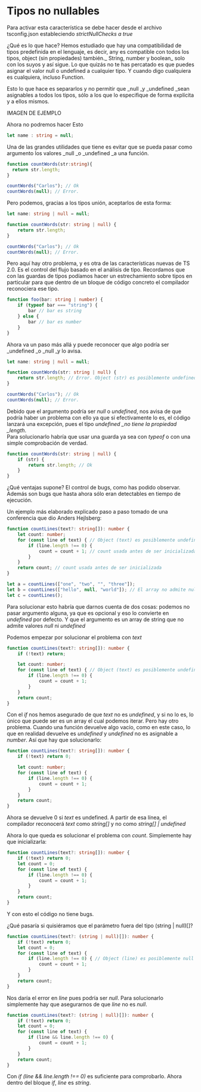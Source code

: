 # Tipos no nullables

Para activar esta característica se debe hacer desde el archivo tsconfig.json estableciendo _strictNullChecks  a true_

¿Qué es lo que hace? Hemos estudiado que hay una compatibilidad de tipos predefinida en el lenguaje, es decir, any es compatible con todos los tipos, object \(sin propiedades\) también._ String, number y boolean_ solo con los suyos y así sigue. Lo que quizás no te has percatado es que puedes asignar el valor null o undefined a cualquier tipo. Y cuando digo cualquiera es cualquiera, incluso Function.

Esto lo que hace es separarlos y no permitir que _null _y _undefined _sean asignables a todos los tipos, sólo a los que lo especifique de forma explícita y a ellos mismos.

IMAGEN DE EJEMPLO

Ahora no podremos hacer Esto

```ts
let name : string = null;
```

Una de las grandes utilidades que tiene es evitar que se pueda pasar como argumento los valores \_null \_o \_undefined \_a una función.

```ts
function countWords(str:string){
  return str.length;
}

countWords("Carlos"); // Ok
countWords(null); // Error.
```

Pero podemos, gracias a los tipos unión, aceptarlos de esta forma:

```ts
let name: string | null = null;

function countWords(str: string | null) {
    return str.length;
}

countWords("Carlos"); // Ok
countWords(null); // Error.
```

Pero aquí hay otro problema, y es otra de las características nuevas de TS 2.0. Es el control del flujo basado en el análisis de tipo. Recordamos que con las guardas de tipos podíamos hacer un estrechamiento sobre tipos en particular para que dentro de un bloque de código concreto el compilador reconociera ese tipo.

```ts
function foo(bar: string | number) {
    if (typeof bar === "string") {
        bar // bar es string
    } else {
        bar // bar es number
    }
}
```

Ahora va un paso más allá y puede reconocer que algo podría ser \_undefined \_o \_null \_y lo avisa.

```ts
let name: string | null = null;

function countWords(str: string | null) {
    return str.length; // Error. Object (str) es posiblemente undefined
}

countWords("Carlos"); // Ok
countWords(null); // Error.
```

Debido que el argumento podría ser _null_ o _undefined_, nos avisa de que podría haber un problema con ello ya que si efectivamente lo es, el código lanzará una excepción, pues el tipo _undefined \_no tiene la propiedad \_length_.  
Para solucionarlo habría que usar una guarda ya sea con _typeof_ o con una simple comprobación de verdad.

```ts
function countWords(str: string | null) {
    if (str) {
        return str.length; // Ok
    }
}
```

¿Qué ventajas supone? El control de bugs, como has podido observar. Además son bugs que hasta ahora sólo eran detectables en tiempo de ejecución.

Un ejemplo más elaborado explicado paso a paso tomado de una conferencia que dio Anders Hejlsberg:

```ts
function countLines(text?: string[]): number {
    let count: number;
    for (const line of text) { // Object (text) es posiblemente undefined
        if (line.length !== 0) {
            count = count + 1; // count usada antes de ser inicializada
        }
    }
    return count; // count usada antes de ser inicializada
}

let a = countLines(["one", "two", "", "three"]);
let b = countLines(["hello", null, "world"]); // El array no admite nullos.
let c = countLines();
```

Para solucionar esto habría que darnos cuenta de dos cosas: podemos no pasar argumento alguna, ya que es opcional y eso lo convierte en _undefined_ por defecto. Y que el argumento es un array de string que no admite valores _null_ ni _undefined_

Podemos empezar por solucionar el problema con _text_

```ts
function countLines(text?: string[]): number {
    if (!text) return;

    let count: number;
    for (const line of text) { // Object (text) es posiblemente undefined
        if (line.length !== 0) {
            count = count + 1;
        }
    }
    return count;
}
```

Con el _if_ nos hemos asegurado de que _text_ no es _undefined_, y si no lo es, lo único que puede ser es un array el cual podemos iterar. Pero hay otro problema. Cuando una función devuelve algo vacío, como en este caso, lo que en realidad devuelve es _undefined_ y _undefined_ no es asignable a _number_. Así que hay que solucionarlo:

```ts
function countLines(text?: string[]): number {
    if (!text) return 0; 

    let count: number;
    for (const line of text) { 
        if (line.length !== 0) {
            count = count + 1;
        }
    }
    return count;
}
```

Ahora se devuelve 0 si _text_ es undefined. A partir de esa línea, el compilador reconocerá _text_ como _string\[\]_ y no como _string\[\] \| undefined_

Ahora lo que queda es solucionar el problema con _count_. Simplemente hay que inicializarla:

```ts
function countLines(text?: string[]): number {
    if (!text) return 0; 
    let count = 0;
    for (const line of text) { 
        if (line.length !== 0) {
            count = count + 1;
        }
    }
    return count;
}
```

Y con esto el código no tiene bugs.

¿Qué pasaría si quisiéramos que el parámetro fuera del tipo \(string \| null\)\[\]?

```ts
function countLines(text?: (string | null)[]): number {
    if (!text) return 0; 
    let count = 0;
    for (const line of text) { 
        if (line.length !== 0) { // Object (line) es posiblemente null
            count = count + 1;
        }
    }
    return count;
}
```

Nos daría el error en _line_ pues podría ser _null_. Para solucionarlo simplemente hay que asegurarnos de que _line_ no es _null_.

```ts
function countLines(text?: (string | null)[]): number {
    if (!text) return 0; 
    let count = 0;
    for (const line of text) { 
        if (line && line.length !== 0) { 
            count = count + 1;
        }
    }
    return count;
}
```

Con _if \(line && line.length !== 0\)_ es suficiente para comprobarlo. Ahora dentro del bloque _if_, _line_ es _string_.

